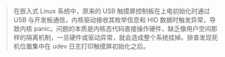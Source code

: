 > 在嵌入式 Linux 系统中，原来的 USB 触摸屏控制板在上电初始化时通过 USB 与开发板通信，内核驱动接收其枚举信息和 HID 数据时触发异常，导致内核 panic。问题的本质是内核态代码直接操作硬件，缺乏像用户空间那样的隔离机制，一旦硬件或驱动异常，就会造成整个系统挂掉。排查发现死机位置集中在 udev 日志打印触摸屏初始化之后。
>
> 

